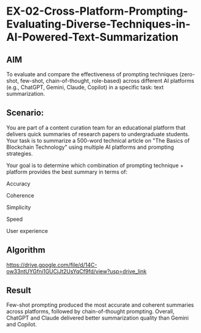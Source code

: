 # EX-02-Cross-Platform-Prompting-Evaluating-Diverse-Techniques-in-AI-Powered-Text-Summarization

## AIM
To evaluate and compare the effectiveness of prompting techniques (zero-shot, few-shot, chain-of-thought, role-based) across different AI platforms (e.g., ChatGPT, Gemini, Claude, Copilot) in a specific task: text summarization.

## Scenario:
You are part of a content curation team for an educational platform that delivers quick summaries of research papers to undergraduate students. Your task is to summarize a 500-word technical article on "The Basics of Blockchain Technology" using multiple AI platforms and prompting strategies.

Your goal is to determine which combination of prompting technique + platform provides the best summary in terms of:

Accuracy

Coherence

Simplicity

Speed

User experience

## Algorithm
https://drive.google.com/file/d/14C-ow33ntUYGfni1GUCjJt2UsYqCf9fd/view?usp=drive_link
## Result
Few-shot prompting produced the most accurate and coherent summaries across platforms, followed by chain-of-thought prompting. Overall, ChatGPT and Claude delivered better summarization quality than Gemini and Copilot.

